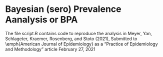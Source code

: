 # Bayesian (sero) Prevalence Aanalysis or BPA

The file script.R contains code to reproduce the analysis in Meyer, Yan, Schlageter, Kraemer, Rosenberg, and Stoto (2021), Submitted to \emph{American Journal of Epidemiology}
as a “Practice of Epidemiology and Methodology” article February 27, 2021
